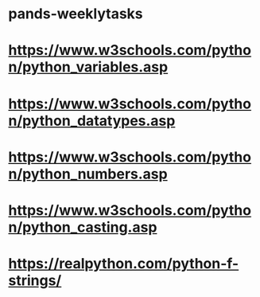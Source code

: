# pands-weeklytasks
# https://www.w3schools.com/python/python_variables.asp 
# https://www.w3schools.com/python/python_datatypes.asp 
# https://www.w3schools.com/python/python_numbers.asp 
# https://www.w3schools.com/python/python_casting.asp 
# https://realpython.com/python-f-strings/
